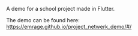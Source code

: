 A demo for a school project made in Flutter.

The demo can be found here: https://emrage.github.io/project_netwerk_demo/#/
